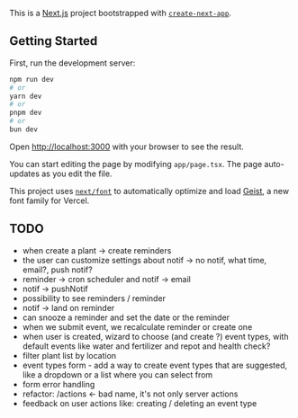 This is a [Next.js](https://nextjs.org) project bootstrapped with [`create-next-app`](https://nextjs.org/docs/app/api-reference/cli/create-next-app).

## Getting Started

First, run the development server:

```bash
npm run dev
# or
yarn dev
# or
pnpm dev
# or
bun dev
```

Open [http://localhost:3000](http://localhost:3000) with your browser to see the result.

You can start editing the page by modifying `app/page.tsx`. The page auto-updates as you edit the file.

This project uses [`next/font`](https://nextjs.org/docs/app/building-your-application/optimizing/fonts) to automatically optimize and load [Geist](https://vercel.com/font), a new font family for Vercel.

## TODO
- when create a plant -> create reminders
- the user can customize settings about notif -> no notif, what time, email?, push notif?
- reminder -> cron scheduler and notif -> email
- notif -> pushNotif
- possibility to see reminders / reminder
- notif -> land on reminder
- can snooze a reminder and set the date or the reminder
- when we submit event, we recalculate reminder or create one
- when user is created, wizard to choose (and create ?) event types, with default events like water and fertilizer and repot and health check?
- filter plant list by location
- event types form - add a way to create event types that are suggested, like a dropdown or a list where you can select from
- form error handling
- refactor: /actions <- bad name, it's not only server actions
- feedback on user actions like: creating / deleting an event type
